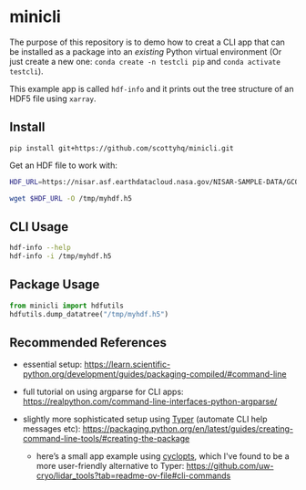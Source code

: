 # minicli

The purpose of this repository is to demo how to creat a CLI app that can be installed as a package into an *existing* Python virtual environment (Or just create a new one: `conda create -n testcli pip` and `conda activate testcli`).

This example app is called `hdf-info` and it prints out the tree structure of an HDF5 file using `xarray`.

## Install

```
pip install git+https://github.com/scottyhq/minicli.git
```

Get an HDF file to work with:

```bash
HDF_URL=https://nisar.asf.earthdatacloud.nasa.gov/NISAR-SAMPLE-DATA/GCOV/NISAR_L2_PR_GCOV_001_030_A_019_2800_SHNA_A_20081012T060911_20081012T060925_D00404_N_F_J_001/NISAR_L2_PR_GCOV_001_030_A_019_2800_SHNA_A_20081012T060911_20081012T060925_D00404_N_F_J_001.h5

wget $HDF_URL -O /tmp/myhdf.h5
```

## CLI Usage

```bash
hdf-info --help
hdf-info -i /tmp/myhdf.h5
```

## Package Usage

```python
from minicli import hdfutils
hdfutils.dump_datatree("/tmp/myhdf.h5")
```

## Recommended References

* essential setup:
https://learn.scientific-python.org/development/guides/packaging-compiled/#command-line

* full tutorial on using argparse for CLI apps:
  https://realpython.com/command-line-interfaces-python-argparse/

* slightly more sophisticated setup using [Typer](https://typer.tiangolo.com/) (automate CLI help messages etc):
  https://packaging.python.org/en/latest/guides/creating-command-line-tools/#creating-the-package

    * here’s a small app example using [cyclopts](https://cyclopts.readthedocs.io/en/latest/), which I've found to be a more user-friendly alternative to Typer: https://github.com/uw-cryo/lidar_tools?tab=readme-ov-file#cli-commands
